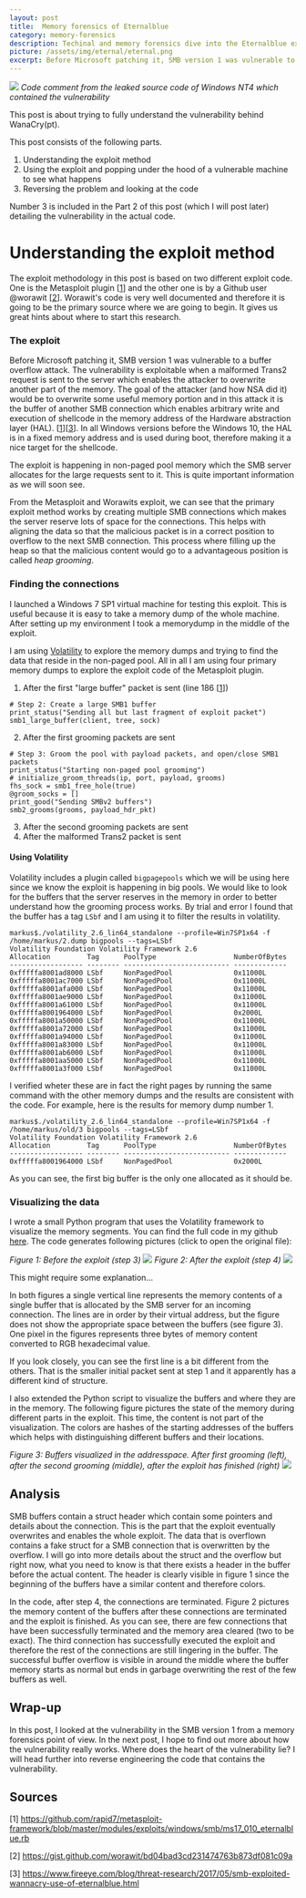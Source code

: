 ```yaml
---
layout: post
title:  Memory forensics of Eternalblue
category: memory-forensics
description: Techinal and memory forensics dive into the Eternalblue exploit that uses SMB v1 vulnerability.
picture: /assets/img/eternal/eternal.png
excerpt: Before Microsoft patching it, SMB version 1 was vulnerable to a buffer overflow attack. The vulnerability is exploitable when a malformed Trans2 request is sent to the server which enables the attacker to overwrite another part of the memory.
---
```

![]({{site.baseurl}}/assets/img/eternal/eternal.png)
_Code comment from the leaked source code of Windows NT4 which contained the vulnerability_

This post is about trying to fully understand the vulnerability behind WanaCry(pt).

This post consists of the following parts.

1. Understanding the exploit method
2. Using the exploit and popping under the hood of a vulnerable machine to see what happens
3. Reversing the problem and looking at the code

Number 3 is included in the Part 2 of this post (which I will post later) detailing the vulnerability in the actual code.

# Understanding the exploit method

The exploit methodology in this post is based on two different exploit code. One
is the Metasploit plugin [[1](#sources)] and the other one is by a Github user @worawit [[2](#sources)]. Worawit's code is very well documented and therefore it is going to be the primary source where we are going to begin. It gives us great hints about where to start this research.

### The exploit

Before Microsoft patching it, SMB version 1 was vulnerable to a buffer overflow attack. The vulnerability is exploitable when a malformed Trans2 request is sent to the server which enables the attacker to overwrite another part of the memory. The goal of the attacker (and how NSA did it) would be to overwrite some useful memory portion and in this attack it is the buffer of another SMB connection which enables arbitrary write and execution of shellcode in the memory address of the Hardware abstraction layer (HAL). [[1](#sources)][[3](#sources)]. In all Windows versions before the Windows 10, the HAL is in a fixed memory address and is used during boot, therefore making it a nice target for the shellcode.

The exploit is happening in non-paged pool memory which the SMB server allocates for the large requests sent to it. This is quite important information as we will soon see.

From the Metasploit and Worawits exploit, we can see that the primary exploit method works by creating multiple SMB connections which makes the server reserve lots of space for the connections. This helps with aligning the data so that the malicious packet is in a correct position to overflow to the next SMB connection. This process where filling up the heap so that the malicious content would go to a advantageous position is called _heap grooming_.

### Finding the connections

I launched a Windows 7 SP1 virtual machine for testing this exploit. This is useful because it is easy to take a memory dump of the whole machine. After setting up my environment I took a memorydump in the middle of the exploit.

I am using [Volatility](http://www.volatilityfoundation.org/) to explore the memory dumps and trying to find the data that reside in the non-paged pool. All in all I am using four primary memory dumps to explore the exploit code of the Metasploit plugin.

1. After the first "large buffer" packet is sent (line 186 [[1](#sources)])

```
# Step 2: Create a large SMB1 buffer
print_status("Sending all but last fragment of exploit packet")
smb1_large_buffer(client, tree, sock)
```
2. After the first grooming packets are sent

```
# Step 3: Groom the pool with payload packets, and open/close SMB1 packets
print_status("Starting non-paged pool grooming")
# initialize_groom_threads(ip, port, payload, grooms)
fhs_sock = smb1_free_hole(true)
@groom_socks = []
print_good("Sending SMBv2 buffers")
smb2_grooms(grooms, payload_hdr_pkt)
```
3. After the second grooming packets are sent
4. After the malformed Trans2 packet is sent

#### Using Volatility

Volatility includes a plugin called `bigpagepools` which we will be using here since we know the exploit is happening in big pools. We would like to look for the buffers that the server reserves in the memory in order to better understand how the grooming process works. By trial and error I found that the buffer has a tag `LSbf` and I am using it to filter the results in volatility.

```
markus$./volatility_2.6_lin64_standalone --profile=Win7SP1x64 -f /home/markus/2.dump bigpools --tags=LSbf
Volatility Foundation Volatility Framework 2.6
Allocation         Tag      PoolType                   NumberOfBytes
------------------ -------- -------------------------- -------------
0xfffffa8001ad8000 LSbf     NonPagedPool               0x11000L
0xfffffa8001ac7000 LSbf     NonPagedPool               0x11000L
0xfffffa8001afa000 LSbf     NonPagedPool               0x11000L
0xfffffa8001ae9000 LSbf     NonPagedPool               0x11000L
0xfffffa8001a61000 LSbf     NonPagedPool               0x11000L
0xfffffa8001964000 LSbf     NonPagedPool               0x2000L
0xfffffa8001a50000 LSbf     NonPagedPool               0x11000L
0xfffffa8001a72000 LSbf     NonPagedPool               0x11000L
0xfffffa8001a94000 LSbf     NonPagedPool               0x11000L
0xfffffa8001a83000 LSbf     NonPagedPool               0x11000L
0xfffffa8001ab6000 LSbf     NonPagedPool               0x11000L
0xfffffa8001aa5000 LSbf     NonPagedPool               0x11000L
0xfffffa8001a3f000 LSbf     NonPagedPool               0x11000L
```

I verified wheter these are in fact the right pages by running the same command with the other memory dumps and the results are consistent with the code. For example, here is the results for memory dump number 1.

```
markus$./volatility_2.6_lin64_standalone --profile=Win7SP1x64 -f /home/markus/old/3 bigpools --tags=LSbf
Volatility Foundation Volatility Framework 2.6
Allocation         Tag      PoolType                   NumberOfBytes
------------------ -------- -------------------------- -------------
0xfffffa8001964000 LSbf     NonPagedPool               0x2000L
```
As you can see, the first big buffer is the only one allocated as it should be.

### Visualizing the data

I wrote a small Python program that uses the Volatility framework to visualize the memory segments. You can find the full code in my github [here](https://gist.github.com/markusleh/9909454f19bb053458dd05dfe5e5e449). The code generates following pictures (click to open the original file):

_Figure 1: Before the exploit (step 3)_
[![]({{site.baseurl}}/assets/img/eternal/before.png)](/assets/img/eternal/content_3_before.svg)
_Figure 2: After the exploit (step 4)_
[![]({{site.baseurl}}/assets/img/eternal/after.png)](/assets/img/eternal/content_4_after.svg)

This might require some explanation...

In both figures a single vertical line represents the memory contents of a single buffer that is allocated by the SMB server for an incoming connection. The lines are in order by their virtual address, but the figure does not show the appropriate space between the buffers (see figure 3). One pixel in the figures represents three bytes of memory content converted to RGB hexadecimal value.

If you look closely, you can see the first line is a bit different from the others. That is the smaller initial packet sent at step 1 and it apparently has a different kind of structure.

I also extended the Python script to visualize the buffers and where they are in the memory. The following figure pictures the state of the memory during different parts in the exploit. This time, the content is not part of the visualization. The colors are hashes of the starting addresses of the buffers which helps with distinguishing different buffers and their locations.   

_Figure 3: Buffers visualized in the addresspace. After first grooming (left), after the second grooming (middle), after the exploit has finished (right)_
[![]({{site.baseurl}}/assets/img/eternal/buffers.png)](/assets/img/eternal/buffers.png)


## Analysis

SMB buffers contain a struct header which contain some pointers and details about the connection. This is the part that the exploit eventually overwrites and enables the whole exploit. The data that is overflown contains a fake struct for a SMB connection that is overwritten by the overflow. I will go into more details about the struct and the overflow but right now, what you need to know is that there exists a header in the buffer before the actual content. The header is clearly visible in figure 1 since the beginning of the buffers have a similar content and therefore colors.

In the code, after step 4, the connections are terminated. Figure 2 pictures the memory content of the buffers after these connections are terminated and the exploit is finished. As you can see, there are few connections that have been successfully terminated and the memory area cleared (two to be exact). The third connection has successfully executed the exploit and therefore the rest of the connections are still lingering in the buffer. The successful buffer overflow is visible in around the middle where the buffer memory starts as normal but ends in garbage overwriting the rest of the few buffers as well.

## Wrap-up

In this post, I looked at the vulnerability in the SMB version 1 from a memory forensics point of view. In the next post, I hope to find out more about how the vulnerability really works. Where does the heart of the vulnerability lie? I will head further into reverse engineering the code that contains the vulnerability.

## Sources
[1] https://github.com/rapid7/metasploit-framework/blob/master/modules/exploits/windows/smb/ms17_010_eternalblue.rb

[2] https://gist.github.com/worawit/bd04bad3cd231474763b873df081c09a

[3] https://www.fireeye.com/blog/threat-research/2017/05/smb-exploited-wannacry-use-of-eternalblue.html
